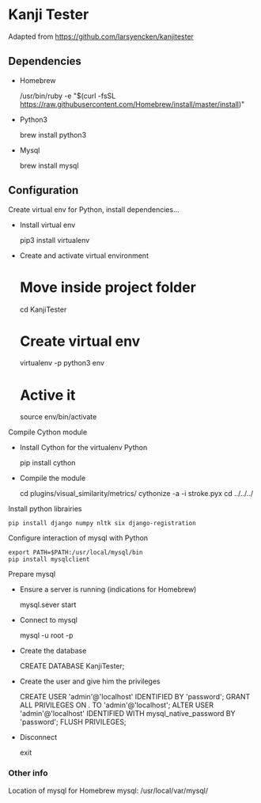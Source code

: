 # Kanji Tester

Adapted from https://github.com/larsyencken/kanjitester

## Dependencies


* Homebrew

    
    /usr/bin/ruby -e "$(curl -fsSL https://raw.githubusercontent.com/Homebrew/install/master/install)"

* Python3
    
    
    brew install python3

* Mysql
    
    
    brew install mysql
      
## Configuration


Create virtual env for Python, install dependencies...


* Install virtual env


    pip3 install virtualenv


* Create and activate virtual environment
    
    
    # Move inside project folder
    cd KanjiTester    
    # Create virtual env
    virtualenv -p python3 env 
    # Active it
    source env/bin/activate
        

Compile Cython module

* Install Cython for the virtualenv Python
    
    
    pip install cython
    

* Compile the module


    cd plugins/visual_similarity/metrics/
    cythonize -a -i stroke.pyx
    cd ../../../
    
    
Install python librairies


    pip install django numpy nltk six django-registration
    

Configure interaction of mysql with Python

    export PATH=$PATH:/usr/local/mysql/bin
    pip install mysqlclient


Prepare mysql


* Ensure a server is running (indications for Homebrew)

    
    mysql.sever start

* Connect to mysql
    
    
    mysql -u root -p

* Create the database 
   
    
    CREATE DATABASE KanjiTester;

* Create the user and give him the privileges


    CREATE USER 'admin'@'localhost' IDENTIFIED BY 'password';
    GRANT ALL PRIVILEGES ON *.* TO 'admin'@'localhost';
    ALTER USER 'admin'@'localhost' IDENTIFIED WITH mysql_native_password BY 'password';
    FLUSH PRIVILEGES;
    
* Disconnect


    exit


### Other info

Location of mysql for Homebrew mysql: /usr/local/var/mysql/